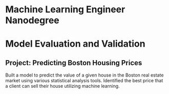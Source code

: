 # Machine Learning Engineer Nanodegree
# Model Evaluation and Validation
## Project: Predicting Boston Housing Prices

Built a model to predict the value of a given house in the Boston real estate market using various statistical analysis tools. Identified the best price that a client can sell their house utilizing machine learning.
